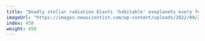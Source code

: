 ```yaml
---
title: "Deadly stellar radiation blasts 'habitable' exoplanets every few days"
imageUrl: "https://images.newscientist.com/wp-content/uploads/2022/09/26101505/SEI_126584496.jpg?width=600"
index: 458
weight: 458
---
```

